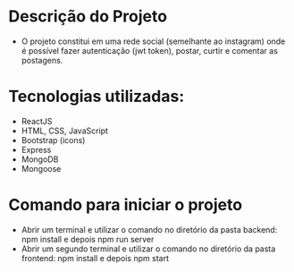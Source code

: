 # Descrição do Projeto
- O projeto constitui em uma rede social (semelhante ao instagram) onde é possível fazer autenticação (jwt token), postar, curtir e comentar as postagens.

# Tecnologias utilizadas:
- ReactJS
- HTML, CSS, JavaScript
- Bootstrap (icons)
- Express
- MongoDB
- Mongoose

# Comando para iniciar o projeto
- Abrir um terminal e utilizar o comando no diretório da pasta backend: npm install e depois npm run server
- Abrir um segundo terminal e utilizar o comando no diretório da pasta frontend: npm install e depois npm start
